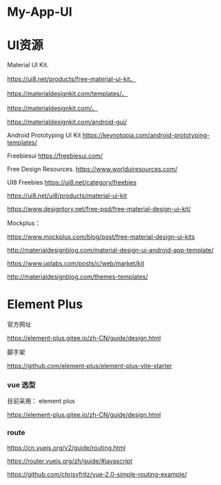 # My-App-UI

# UI资源

Material UI Kit.  

https://ui8.net/products/free-material-ui-kit、 

https://materialdesignkit.com/templates/、 

https://materialdesignkit.com/、

https://materialdesignkit.com/android-gui/

Android Prototyping UI Kit   https://keynotopia.com/android-prototyping-templates/

Freebiesui  https://freebiesui.com/

Free Design Resources.   https://www.worlduiresources.com/

UI8 Freebies    https://ui8.net/category/freebies

https://ui8.net/ui8/products/material-ui-kit

https://www.designtory.net/free-psd/free-material-design-ui-kit/

Mockplus： 

https://www.mockplus.com/blog/post/free-material-design-ui-kits





http://materialdesignblog.com/material-design-ui-android-app-template/

https://www.uplabs.com/posts/c/web/market/kit

http://materialdesignblog.com/themes-templates/







# Element Plus

官方网址

https://element-plus.gitee.io/zh-CN/guide/design.html



脚手架

https://github.com/element-plus/element-plus-vite-starter



### vue 选型

目前采用： element plus

https://element-plus.gitee.io/zh-CN/guide/design.html



### route

https://cn.vuejs.org/v2/guide/routing.html

https://router.vuejs.org/zh/guide/#javascript

https://github.com/chrisvfritz/vue-2.0-simple-routing-example/